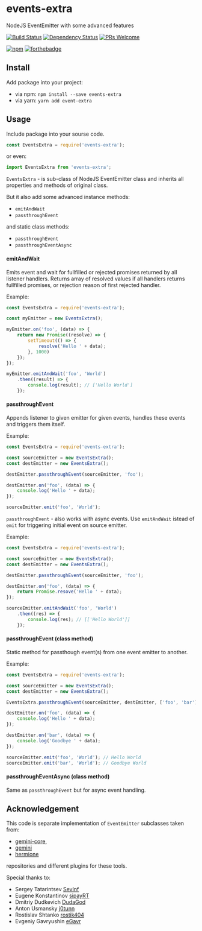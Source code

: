 # events-extra
NodeJS EventEmitter with some advanced features

[![Build Status](https://travis-ci.org/tormozz48/events-extra.svg?branch=master)](https://travis-ci.org/tormozz48/events-extra)
[![Dependency Status](https://david-dm.org/tormozz48/events-extra.svg)](https://david-dm.org/tormozz48/events-extra)
[![PRs Welcome](https://img.shields.io/badge/PRs-welcome-brightgreen.svg?style=flat-square)](http://makeapullrequest.com)


[![npm](https://img.shields.io/npm/v/npm.svg?style=for-the-badge)](https://www.npmjs.com/package/events-extra)
[![forthebadge](http://forthebadge.com/badges/uses-js.svg)](http://forthebadge.com)


## Install

Add package into your project:
* via npm: `npm install --save events-extra`
* via yarn: `yarn add event-extra`

## Usage

Include package into your sourse code.
```js
const EventsExtra = require('events-extra');
```
or even:
```js
import EventsExtra from 'events-extra';
```

`EventsExtra` - is sub-class of NodeJS EventEmitter class and inherits all
properties and methods of original class.

But it also add some advanced instance methods:

* `emitAndWait`
* `passthroughEvent`

and static class methods:
* `passthroughEvent`
* `passthroughEventAsync`

#### emitAndWait

Emits event and wait for fullfilled or rejected promises returned by all listener handlers.
Returns array of resolved values if all handlers returns fullfilled promises, or rejection
reason of first rejected handler.

Example:
```js
const EventsExtra = require('events-extra');

const myEmitter = new EventsExtra();

myEmitter.on('foo', (data) => {
    return new Promise((resolve) => {
        setTimeout(() => {
            resolve('Hello ' + data);
        }, 1000)
    });
});

myEmitter.emitAndWait('foo', 'World')
    .then((result) => {
        console.log(result); // ['Hello World']
    });
```

#### passthroughEvent

Appends listener to given emitter for given events, handles these events and triggers them itself.

Example:
```js
const EventsExtra = require('events-extra');

const sourceEmitter = new EventsExtra();
const destEmitter = new EventsExtra();

destEmitter.passthroughEvent(sourceEmitter, 'foo');

destEmitter.on('foo', (data) => {
    console.log('Hello ' + data);
});

sourceEmitter.emit('foo', 'World');
```

`passthroughEvent` - also works with async events. Use `emitAndWait` istead of `emit` for triggering initial event on source emitter.

Example:

```js
const EventsExtra = require('events-extra');

const sourceEmitter = new EventsExtra();
const destEmitter = new EventsExtra();

destEmitter.passthroughEvent(sourceEmitter, 'foo');

destEmitter.on('foo', (data) => {
    return Promise.resove('Hello ' + data);
});

sourceEmitter.emitAndWait('foo', 'World')
    .then((res) => {
        console.log(res); // [['Hello World']]
    });
```


#### passthroughEvent (class method)

Static method for passthough event(s) from one event emitter to another.

Example:
```js
const EventsExtra = require('events-extra');

const sourceEmitter = new EventsExtra();
const destEmitter = new EventsExtra();

EventsExtra.passthroughEvent(sourceEmitter, destEmitter, ['foo', 'bar']);

destEmitter.on('foo', (data) => {
    console.log('Hello ' + data);
});

destEmitter.on('bar', (data) => {
    console.log('Goodbye ' + data);
});

sourceEmitter.emit('foo', 'World'); // Hello World
sourceEmitter.emit('bar', 'World'); // Goodbye World
```

#### passthroughEventAsync (class method)

Same as `passthroughEvent` but for async event handling.

## Acknowledgement

This code is separate implementation of `EventEmitter` subclasses
taken from:

* [gemini-core](https://github.com/gemini-testing/gemini-core),
* [gemini](https://github.com/gemini-testing/gemini)
* [hermione](https://github.com/gemini-testing/hermione)

repositories and different plugins for these tools.

Special thanks to:

* Sergey Tatarintsev [SevInf](https://github.com/SevInf)
* Eugene Konstantinov [sipayRT](https://github.com/sipayRT)
* Dmitriy Dudkevich [DudaGod](https://github.com/DudaGod)
* Anton Usmansky [j0tunn](https://github.com/j0tunn)
* Rostislav Shtanko [rostik404](https://github.com/rostik404)
* Evgeniy Gavryushin [eGavr](https://github.com/eGavr)



